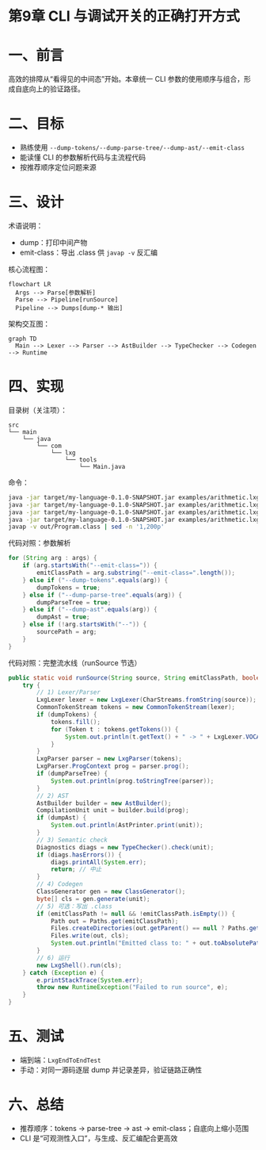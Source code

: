 # 第9章 CLI 与调试开关的正确打开方式

# 一、前言

高效的排障从“看得见的中间态”开始。本章统一 CLI 参数的使用顺序与组合，形成自底向上的验证路径。

# 二、目标

- 熟练使用 `--dump-tokens/--dump-parse-tree/--dump-ast/--emit-class`
- 能读懂 CLI 的参数解析代码与主流程代码
- 按推荐顺序定位问题来源

# 三、设计

术语说明：

- dump：打印中间产物
- emit-class：导出 .class 供 `javap -v` 反汇编

核心流程图：

```mermaid
flowchart LR
  Args --> Parse[参数解析]
  Parse --> Pipeline[runSource]
  Pipeline --> Dumps[dump-* 输出]
```

架构交互图：

```mermaid
graph TD
  Main --> Lexer --> Parser --> AstBuilder --> TypeChecker --> Codegen --> Runtime
```

# 四、实现

目录树（关注项）：

```text
src
└── main
    └── java
        └── com
            └── lxg
                └── tools
                    └── Main.java
```

命令：

```bash
java -jar target/my-language-0.1.0-SNAPSHOT.jar examples/arithmetic.lxg --dump-tokens
java -jar target/my-language-0.1.0-SNAPSHOT.jar examples/arithmetic.lxg --dump-parse-tree | cat
java -jar target/my-language-0.1.0-SNAPSHOT.jar examples/arithmetic.lxg --dump-ast
java -jar target/my-language-0.1.0-SNAPSHOT.jar examples/arithmetic.lxg --emit-class=out/Program.class
javap -v out/Program.class | sed -n '1,200p'
```

代码对照：参数解析

```47:60:src/main/java/com/lxg/tools/Main.java
for (String arg : args) {
    if (arg.startsWith("--emit-class=")) {
        emitClassPath = arg.substring("--emit-class=".length());
    } else if ("--dump-tokens".equals(arg)) {
        dumpTokens = true;
    } else if ("--dump-parse-tree".equals(arg)) {
        dumpParseTree = true;
    } else if ("--dump-ast".equals(arg)) {
        dumpAst = true;
    } else if (!arg.startsWith("--")) {
        sourcePath = arg;
    }
}
```

代码对照：完整流水线（runSource 节选）

```77:121:src/main/java/com/lxg/tools/Main.java
public static void runSource(String source, String emitClassPath, boolean dumpTokens, boolean dumpParseTree, boolean dumpAst) {
    try {
        // 1) Lexer/Parser
        LxgLexer lexer = new LxgLexer(CharStreams.fromString(source));
        CommonTokenStream tokens = new CommonTokenStream(lexer);
        if (dumpTokens) {
            tokens.fill();
            for (Token t : tokens.getTokens()) {
                System.out.println(t.getText() + " -> " + LxgLexer.VOCABULARY.getDisplayName(t.getType()));
            }
        }
        LxgParser parser = new LxgParser(tokens);
        LxgParser.ProgContext prog = parser.prog();
        if (dumpParseTree) {
            System.out.println(prog.toStringTree(parser));
        }
        // 2) AST
        AstBuilder builder = new AstBuilder();
        CompilationUnit unit = builder.build(prog);
        if (dumpAst) {
            System.out.println(AstPrinter.print(unit));
        }
        // 3) Semantic check
        Diagnostics diags = new TypeChecker().check(unit);
        if (diags.hasErrors()) {
            diags.printAll(System.err);
            return; // 中止
        }
        // 4) Codegen
        ClassGenerator gen = new ClassGenerator();
        byte[] cls = gen.generate(unit);
        // 5) 可选：写出 .class
        if (emitClassPath != null && !emitClassPath.isEmpty()) {
            Path out = Paths.get(emitClassPath);
            Files.createDirectories(out.getParent() == null ? Paths.get(".") : out.getParent());
            Files.write(out, cls);
            System.out.println("Emitted class to: " + out.toAbsolutePath());
        }
        // 6) 运行
        new LxgShell().run(cls);
    } catch (Exception e) {
        e.printStackTrace(System.err);
        throw new RuntimeException("Failed to run source", e);
    }
}
```

# 五、测试

- 端到端：`LxgEndToEndTest`
- 手动：对同一源码逐层 dump 并记录差异，验证链路正确性

# 六、总结

- 推荐顺序：tokens → parse-tree → ast → emit-class；自底向上缩小范围
- CLI 是“可观测性入口”，与生成、反汇编配合更高效 